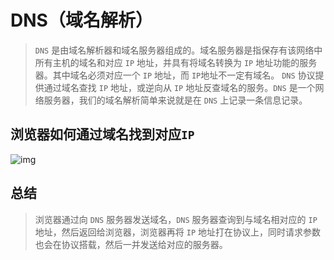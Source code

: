 # DNS（域名解析）
> `DNS` 是由域名解析器和域名服务器组成的。域名服务器是指保存有该网络中所有主机的域名和对应 `IP` 地址，并具有将域名转换为 `IP` 地址功能的服务器。其中域名必须对应一个 `IP` 地址，而 `IP`地址不一定有域名。
> `DNS` 协议提供通过域名查找 `IP` 地址，或逆向从 `IP` 地址反查域名的服务。`DNS` 是一个网络服务器，我们的域名解析简单来说就是在 `DNS` 上记录一条信息记录。

## 浏览器如何通过域名找到对应`IP`
![img](/dovis-blog/other/8.png)

## 总结
> 浏览器通过向 `DNS` 服务器发送域名，`DNS` 服务器查询到与域名相对应的 `IP` 地址，然后返回给浏览器，浏览器再将 `IP` 地址打在协议上，同时请求参数也会在协议搭载，然后一并发送给对应的服务器。